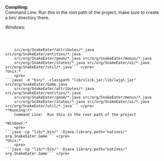 **Compiling:**  
	Command Line:  Run this in the root path of the project, make sure to create a bin/ directory there.  

*Windows:*
	<pre>
```javac -d "bin/" -classpath "lib/slick.jar;lib/lwjgl.jar" src/org/SnakeEater/Game.java
	src/org/SnakeEater/attributes/*.java src/org/SnakeEater/entities/*.java
	src/org/SnakeEater/geom/*.java src/org/SnakeEater/menus/*.java
	src/org/SnakeEater/states/*.java src/org/SnakeEater/ui/*.java src/org/SnakeEater/util/*.java``` </pre>
*Unix:*
	<pre>
```javac -d "bin/" -classpath "lib/slick.jar:lib/lwjgl.jar" src/org/SnakeEater/Game.java
	src/org/SnakeEater/attributes/*.java src/org/SnakeEater/entities/*.java
	src/org/SnakeEater/geom/*.java src/org/SnakeEater/menus/*.java
	src/org/SnakeEater/states/*.java src/org/SnakeEater/ui/*.java src/org/SnakeEater/util/*.java``` </pre>
**Running:**  
	Command Line:  Run this in the root path of the project  
  
*Windows:*
	<pre>
```java -cp "lib/*;bin/" -Djava.library.path="natives/" org.SnakeEater.Game``` </pre> 
*Unix:*  
	<pre>
```java -cp "lib/*:bin/" -Djava.library.path="natives/" org.SnakeEater.Game``` </pre>
